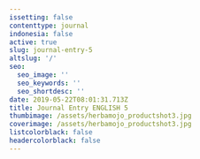 ```yaml
---
issetting: false
contenttype: journal
indonesia: false
active: true
slug: journal-entry-5
altslug: '/'
seo:
  seo_image: ''
  seo_keywords: ''
  seo_shortdesc: ''
date: 2019-05-22T08:01:31.713Z
title: Journal Entry ENGLISH 5
thumbimage: /assets/herbamojo_productshot3.jpg
coverimage: /assets/herbamojo_productshot3.jpg
listcolorblack: false
headercolorblack: false
---
```


